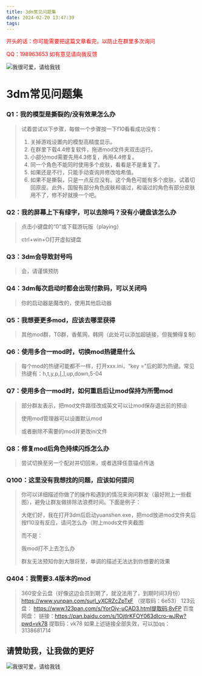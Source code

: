 ```yaml
---
title: 3dm常见问题集
date: 2024-02-20 13:47:39
tags:
---
```


<p style="color: red;">开头的话：你可能需要把这篇文章看完，以防止在群里多次询问</p>

<p style="color: red;">QQ：198963653  如有意见请向我反馈<br></p>

![我很可爱，请给我钱](https://s1.imagehub.cc/images/2024/02/14/fd0f5df21faac5b72ce1b147319f418c.png)

# 3dm常见问题集

### Q1：我的模型是撕裂的/没有效果怎么办

> 试着尝试以下步骤，每做一个步骤按一下f10看看成功没有：
>
> 1. 关掉游戏设置内的模型高精度显示。
> 2. 在群里下载4.4修复软件，拖进mod文件夹双击运行。
> 3. 小部分mod需要先用4.3修复，再用4.4修复。
> 4. 同一个角色不能同时使用多个皮肤，看看是不是重复了。
> 5. 如果还是不行，只能手动查询并修改哈希值。
> 6. 如果不是撕裂，只是一点反应没有。这个角色可能有多个皮肤，试着切回原皮。此外，国服有部分角色皮肤和谐过，和谐过的角色有部分皮肤用不了，修不好就换一个吧。

### Q2：我的屏幕上下有绿字，可以去除吗？没有小键盘该怎么办

> 点击小键盘的“0”或下载游玩版（playing）
>
> ctrl+win+O打开虚拟键盘

### Q3：3dm会导致封号吗

> 会，请谨慎预防

### Q4：3dm每次启动时都会出现付款码，可以关闭吗

> 你的启动器是魔改的，使用其他启动器

### Q5：我想要更多mod，应该去哪里获得

> 其他mod群，TG群，香蕉网，韩网（此处可以添加超链接，但我懒得复制）

### Q6：使用多合一mod时，切换mod热键是什么

> 每个mod的热键可能都不一样，打开xxx.ini，“key =”后的即为热键。常见热键有：h,t,y,p,[,],up,down,5-04

### Q7：使用多合一mod时，如何重启后让mod保持为所需mod

> 部分群友表示，把mod文件路径改成英文可以让mod保存退出前的预设
>
> 使用mod管理器可以设置默认mod
>
> 或者删除不需要的mod并更改ini文件

### Q8：修复mod后角色持续闪烁怎么办

> 尝试切换至另一个配对并切回来，或者选择任意锚点传送

### Q100：这里没有我想找的问题，应该如何提问

> 你可以详细描述你做了的操作和遇到的情况来询问群友（最好附上一些截图），避免让群友做排除法浪费时间。下面是例子：
>
> 大佬们好，我在打开3dm后启动yuanshen.exe，把mod放进mod文件夹后按f10没有反应，请问怎么办（附上mods文件夹截图
>
> 而不是：
>
> 我mod打不上去怎么办
>
> 群友无法预知你到大限将至，单调的描述无法达到你想要的效果

### Q404：我需要3.4版本的mod

> 360安全云盘（好像这边会员到期了，就没法用了，到期时间3月份）
> https://www.yunpan.com/surl_yXCRZcZpTxF （提取码：6e53）
> 123云盘：
> https://www.123pan.com/s/YorOjv-uCAD3.html提取码:8vFP
> 百度网盘：
> 链接：https://pan.baidu.com/s/1OjtlrKFOY063dIcro-wJRw?pwd=vk78 
> 提取码：vk78
> 如果上述链接全部失效，可以加qq：3138681714

## 请赞助我，让我做的更好

![我很可爱，请给我钱](https://s1.imagehub.cc/images/2024/02/15/6257597263005063394057f866acbd2f.png)
